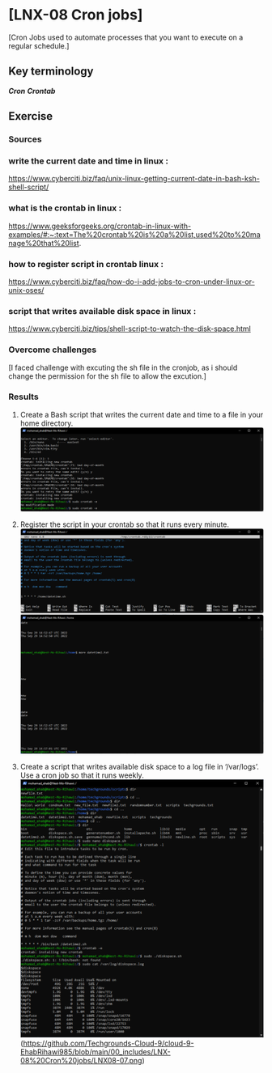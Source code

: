 # [LNX-08 Cron jobs]
[Cron Jobs used to automate processes that you want to execute on a regular schedule.]

## Key terminology

***Cron***
***Crontab***


## Exercise
### Sources

### write the current date and time in linux :
https://www.cyberciti.biz/faq/unix-linux-getting-current-date-in-bash-ksh-shell-script/

### what is the crontab in linux :
https://www.geeksforgeeks.org/crontab-in-linux-with-examples/#:~:text=The%20crontab%20is%20a%20list,used%20to%20manage%20that%20list.

### how to register script in crontab linux :
https://www.cyberciti.biz/faq/how-do-i-add-jobs-to-cron-under-linux-or-unix-oses/

### script that writes available disk space in linux :
https://www.cyberciti.biz/tips/shell-script-to-watch-the-disk-space.html

### Overcome challenges
[I faced challenge with excuting the sh file in the cronjob, as i should change the permission for the sh file to allow the excution.]

### Results

1. Create a Bash script that writes the current date and time to a file in your home directory.
![Create a Bash script that writes the current date and time to a file in your home directory.](https://github.com/Techgrounds-Cloud-9/cloud-9-EhabRihawi985/blob/main/00_includes/LNX-08%20Cron%20jobs/LNX08-01.png)

2. Register the script in your crontab so that it runs every minute.
![Register the script in your crontab so that it runs every minute.](https://github.com/Techgrounds-Cloud-9/cloud-9-EhabRihawi985/blob/main/00_includes/LNX-08%20Cron%20jobs/LNX08-02.png)
![Cron job is working](https://github.com/Techgrounds-Cloud-9/cloud-9-EhabRihawi985/blob/main/00_includes/LNX-08%20Cron%20jobs/LNX08-05.png)

3. Create a script that writes available disk space to a log file in ‘/var/logs’. Use a cron job so that it runs weekly.
![Create a script that writes available disk space to a log file in ‘/var/logs’. Use a cron job so that it runs weekly.](https://github.com/Techgrounds-Cloud-9/cloud-9-EhabRihawi985/blob/main/00_includes/LNX-08%20Cron%20jobs/LNX08-06.png)
(https://github.com/Techgrounds-Cloud-9/cloud-9-EhabRihawi985/blob/main/00_includes/LNX-08%20Cron%20jobs/LNX08-07.png)
